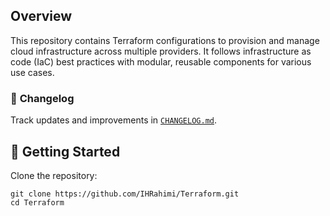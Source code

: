 ## Overview
This repository contains Terraform configurations to provision and manage cloud infrastructure across multiple providers. It follows infrastructure as code (IaC) best practices with modular, reusable components for various use cases.

### 📜 **Changelog**  
Track updates and improvements in [`CHANGELOG.md`](./CHANGELOG.md).

## 🚀 Getting Started

Clone the repository: 

	git clone https://github.com/IHRahimi/Terraform.git
	cd Terraform

